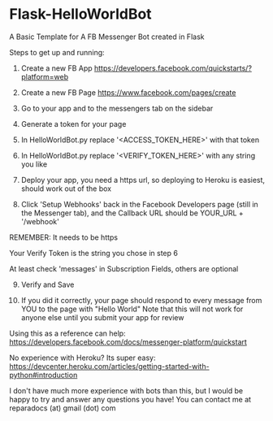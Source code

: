 # Flask-HelloWorldBot
A Basic Template for A FB Messenger Bot created in Flask

Steps to get up and running:

1) Create a new FB App https://developers.facebook.com/quickstarts/?platform=web

2) Create a new FB Page https://www.facebook.com/pages/create

3) Go to your app and to the messengers tab on the sidebar

4) Generate a token for your page

5) In HelloWorldBot.py replace '\<ACCESS_TOKEN_HERE>' with that token

6) In HelloWorldBot.py replace '\<VERIFY_TOKEN_HERE>' with any string you like

7) Deploy your app, you need a https url, so deploying to Heroku is easiest, should work out of the box

8) Click 'Setup Webhooks' back in the Facebook Developers page (still in the Messenger tab), and the Callback URL should be YOUR_URL + '/webhook'

REMEMBER: It needs to be https

Your Verify Token is the string you chose in step 6

At least check 'messages' in Subscription Fields, others are optional

9) Verify and Save

10) If you did it correctly, your page should respond to every message from YOU to the page with "Hello World" 
Note that this will not work for anyone else until you submit your app for review

Using this as a reference can help: https://developers.facebook.com/docs/messenger-platform/quickstart

No experience with Heroku? Its super easy: https://devcenter.heroku.com/articles/getting-started-with-python#introduction

I don't have much more experience with bots than this, but I would be happy to try and answer any questions you have! You can contact me at reparadocs (at) gmail (dot) com
